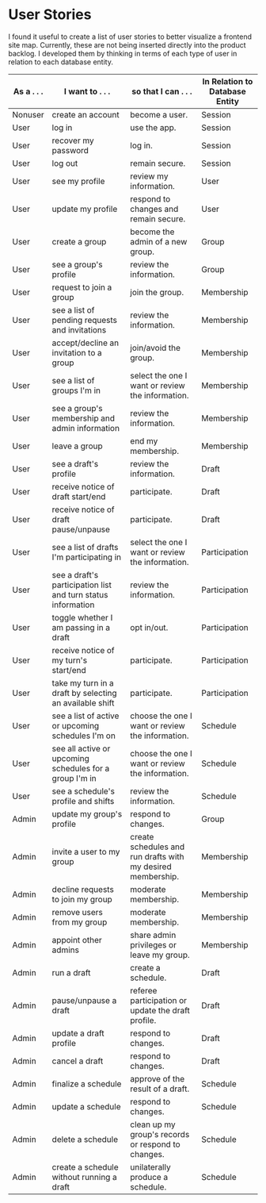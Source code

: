 # User Stories

I found it useful to create a list of user stories to better visualize a frontend site map. Currently, these are not being inserted directly into the product backlog. I developed them by thinking in terms of each type of user in relation to each database entity.

| As a . . . | I want to . . . | so that I can . . . | In Relation to Database Entity |
|----|----|----|----|
| Nonuser | create an account | become a user. | Session |
| User | log in | use the app. | Session |
| User | recover my password | log in. | Session |
| User | log out | remain secure. | Session |
| User | see my profile | review my information. | User |
| User | update my profile | respond to changes and remain secure. | User |
| User | create a group | become the admin of a new group. | Group |
| User | see a group's profile | review the information. | Group |
| User | request to join a group | join the group. | Membership |
| User | see a list of pending requests and invitations | review the information. | Membership |
| User | accept/decline an invitation to a group | join/avoid the group. | Membership |
| User | see a list of groups I'm in | select the one I want or review the information. | Membership |
| User | see a group's membership and admin information | review the information. | Membership |
| User | leave a group | end my membership. | Membership |
| User | see a draft's profile | review the information. | Draft |
| User | receive notice of draft start/end | participate. | Draft |
| User | receive notice of draft pause/unpause | participate. | Draft |
| User | see a list of drafts I'm participating in | select the one I want or review the information. | Participation |
| User | see a draft's participation list and turn status information | review the information. | Participation |
| User | toggle whether I am passing in a draft | opt in/out. | Participation |
| User | receive notice of my turn's start/end | participate. | Participation |
| User | take my turn in a draft by selecting an available shift | participate. | Participation |
| User | see a list of active or upcoming schedules I'm on | choose the one I want or review the information. | Schedule |
| User | see all active or upcoming schedules for a group I'm in | choose the one I want or review the information. | Schedule |
| User | see a schedule's profile and shifts | review the information. | Schedule |
| Admin | update my group's profile | respond to changes. | Group |
| Admin | invite a user to my group | create schedules and run drafts with my desired membership. | Membership |
| Admin | decline requests to join my group | moderate membership. | Membership |
| Admin | remove users from my group | moderate membership. | Membership |
| Admin | appoint other admins | share admin privileges or leave my group. | Membership |
| Admin | run a draft | create a schedule. | Draft |
| Admin | pause/unpause a draft | referee participation or update the draft profile. | Draft |
| Admin | update a draft profile | respond to changes. | Draft |
| Admin | cancel a draft | respond to changes. | Draft |
| Admin | finalize a schedule | approve of the result of a draft. | Schedule |
| Admin | update a schedule | respond to changes. | Schedule |
| Admin | delete a schedule | clean up my group's records or respond to changes. | Schedule |
| Admin | create a schedule without running a draft | unilaterally produce a schedule. | Schedule |
